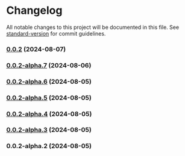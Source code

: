 # Changelog

All notable changes to this project will be documented in this file. See [standard-version](https://github.com/conventional-changelog/standard-version) for commit guidelines.

### [0.0.2](https://github.com/acrool/acrool-react-auto-height-textarea/compare/v0.0.2-alpha.7...v0.0.2) (2024-08-07)

### [0.0.2-alpha.7](https://github.com/acrool/acrool-react-auto-height-textarea/compare/v0.0.2-alpha.6...v0.0.2-alpha.7) (2024-08-06)

### [0.0.2-alpha.6](https://github.com/acrool/acrool-react-auto-height-textarea/compare/v0.0.2-alpha.5...v0.0.2-alpha.6) (2024-08-05)

### [0.0.2-alpha.5](https://github.com/acrool/acrool-react-auto-height-textarea/compare/v0.0.2-alpha.4...v0.0.2-alpha.5) (2024-08-05)

### [0.0.2-alpha.4](https://github.com/acrool/acrool-react-auto-height-textarea/compare/v0.0.2-alpha.3...v0.0.2-alpha.4) (2024-08-05)

### [0.0.2-alpha.3](https://github.com/acrool/acrool-react-auto-height-textarea/compare/v0.0.2-alpha.2...v0.0.2-alpha.3) (2024-08-05)

### 0.0.2-alpha.2 (2024-08-05)
